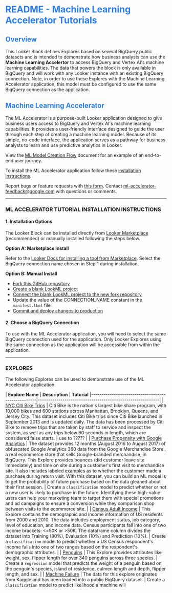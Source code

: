 <h1><span style="color:#2d7eea">README - Machine Learning Accelerator Tutorials</span></h1>

<h2><span style="color:#2d7eea">Overview</span></h2>

This Looker Block defines Explores based on several BigQuery public datasets and is intended to demonstrate how business analysts can use the **Machine Learning Accelertor** to access BigQuery and Vertex AI's machine learning capabilities. The data that powers the block is only available in BigQuery and will work with any Looker instance with an existing BigQuery connection. Note, in order to use these Explores with the Machine Learning Accelerator application, this model must be configured to use the same BigQuery connection as the application.

<h2><span style="color:#2d7eea">Machine Learning Accelerator</span></h2>

The ML Accelerator is a purpose-built Looker application designed to give business users access to BigQuery and Vertex AI's machine learning capabilities. It provides a user-friendly interface designed to guide the user through each step of creating a machine learning model. Because of its simple, no-code interface, the application serves as a pathway for business analysts to learn and use predictive analytics in Looker.

View the [ML Model Creation Flow](https://github.com/looker-open-source/app-ml-accelerator/blob/main/ML%20Model%20Creation%20Flow.md) document for an example of an end-to-end user journey.

To install the ML Accelerator application follow these [installation instructions](https://github.com/looker-open-source/app-ml-accelerator/blob/main/README.md).

Report bugs or feature requests with [this form](https://docs.google.com/forms/d/e/1FAIpQLSd97ptoU3TUuasZeFjSBHT9FQiyrDzjHUm7NTspEjz5kwNSAA/viewform). Contact [ml-accelerator-feedback@google.com](mailto:ml-accelerator-feedback@google.com) with questions or comments.

---

### ML ACCELERATOR TUTORIAL INSTALLATION INSTRUCTIONS


#### 1. Installation Options

The Looker Block can be installed directly from [Looker Marketplace](https://marketplace.looker.com/) (recommended) or manually installed following the steps below.

  **Option A: Marketplace Install**

  Refer to the [Looker Docs for installing a tool from Marketplace](https://cloud.google.com/looker/docs/marketplace#installing_a_tool_from_the_marketplace). Select the BigQuery connection name chosen in Step 1 during installation.

  **Option B: Manual Install**
  - [Fork this GitHub repository](https://docs.github.com/en/get-started/quickstart/fork-a-repo#forking-a-repository)
  - [Create a blank LookML project](https://cloud.google.com/looker/docs/create-projects#creating_a_blank_project)
  - [Connect the blank LookML project to the new fork repository](https://cloud.google.com/looker/docs/setting-up-git-connection)
  - Update the value of the CONNECTION_NAME constant in the `manifest.lkml` file
  - [Commit and deploy changes to production](https://cloud.google.com/looker/docs/version-control-and-deploying-changes#getting_your_changes_to_production)

#### 2. Choose a BigQuery Connection

To use with the ML Accelerator application, you will need to select the same BigQuery connection used for the application. Only Looker Explores using the same connection as the application will be accessible from within the application.


---

### EXPLORES

The following Explores can be used to demonstrate use of the ML Accelerator application.

  | **Explore Name**                  | **Description**                             | **Tutorial**
  |---------------------------------------------------|-----------------------------------------------------------|
  | [NYC Citi Bike Trips](https://pantheon.corp.google.com/marketplace/product/city-of-new-york/nyc-citi-bike)       | Citi Bike is the nation's largest bike share program, with 10,000 bikes and 600 stations across Manhattan, Brooklyn, Queens, and Jersey City. This dataset includes Citi Bike trips since Citi Bike launched in September 2013 and is updated daily. The data has been processed by Citi Bike to remove trips that are taken by staff to service and inspect the system, as well as any trips below 60 seconds in length, which are considered false starts. | use to ????? |
  | [Purchase Propensity with Google Analytics](https://pantheon.corp.google.com/marketplace/product/obfuscated-ga360-data/obfuscated-ga360-data)                    | The dataset provides 12 months (August 2016 to August 2017) of obfuscated Google Analytics 360 data from the Google Merchandise Store , a real ecommerce store that sells Google-branded merchandise, in BigQuery. This Explore provides bounces (did customer leave site immediately) and time on site during a customer's first visit to merchandise site. It also includes labeled examples as to whether the customer made a purchase during return visit. With this dataset, you can build an ML model is to get the probability of future purchase based on the data gleaned about their first session.         | Create a `classification` model to predict whether or not a new user is likely to purchase in the future. Identifying these high-value users can help your marketing team to target them with special promotions and ad campaigns to ensure a conversion while they comparison shop between visits to the ecommerce site.  |
  | [Census Adult Income](https://pantheon.corp.google.com/bigquery/analytics-hub/exchanges(analyticshub:projects/1057666841514/locations/us/dataExchanges/google_cloud_public_datasets_17e74966199/listings/372e6bee11a54d0c83738d9c1e0fc461)) | This Explore contains the demographic and income information of US residents from 2000 and 2010. The data includes employment status, job category, level of education, and income data. Census participants fall into one of two income brackets: <=50K or >50K. The dataframe column divides the dataset into Training (80%), Evaluation (10%) and Prediction (10%).  |  Create a `classification` model to predict whether a US Census respondent's income falls into one of two ranges based on the respondent's demographic attributes. |
  | [Penguins](https://pantheon.corp.google.com/bigquery?p=bigquery-public-data&d=ml_datasets&t=penguins&page=table&_ga=2.119486729.1676501336.1679369074-1395295061.1678222032) | This Explore provides attributes like weight, sex, flipper length for over 340 penguins across three species. | Create a `regression` model that predicts the weight of a penguin based on the penguin's species, island of residence, culmen length and depth, flipper length, and sex. |
  | [Machine Failure](https://www.kaggle.com/c/predictive-maintenance) | The data for this explore originates from Kaggle and has been loaded into a public BigQuery dataset. | Create a `classification` model to predict likelihood a machine will
